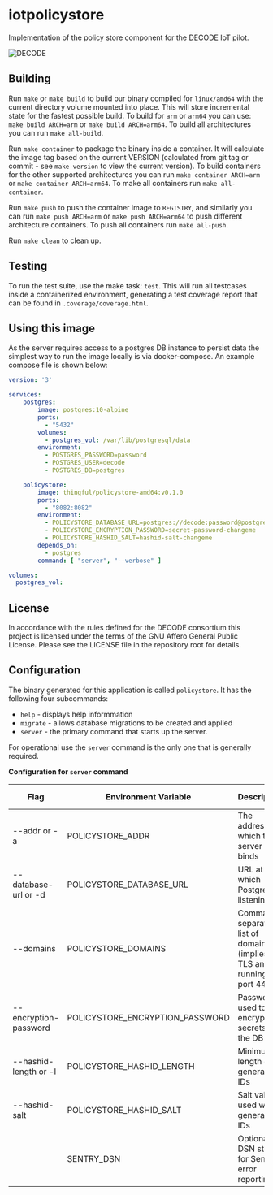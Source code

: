 # iotpolicystore

Implementation of the policy store component for the [DECODE](https://decodeproject.eu/) IoT pilot.

![DECODE](https://decodeproject.eu/sites/default/files/favicon_13.png)

## Building

Run `make` or `make build` to build our binary compiled for `linux/amd64`
with the current directory volume mounted into place. This will store
incremental state for the fastest possible build. To build for `arm` or
`arm64` you can use: `make build ARCH=arm` or `make build ARCH=arm64`. To
build all architectures you can run `make all-build`.

Run `make container` to package the binary inside a container. It will
calculate the image tag based on the current VERSION (calculated from git tag
or commit - see `make version` to view the current version). To build
containers for the other supported architectures you can run
`make container ARCH=arm` or `make container ARCH=arm64`. To make all
containers run `make all-container`.

Run `make push` to push the container image to `REGISTRY`, and similarly you
can run `make push ARCH=arm` or `make push ARCH=arm64` to push different
architecture containers. To push all containers run `make all-push`.

Run `make clean` to clean up.

## Testing

To run the test suite, use the make task: `test`. This will run all testcases
inside a containerized environment, generating a test coverage report that
can be found in `.coverage/coverage.html`.

## Using this image

As the server requires access to a postgres DB instance to persist data the
simplest way to run the image locally is via docker-compose. An example
compose file is shown below:

```yaml
version: '3'

services:
    postgres:
        image: postgres:10-alpine
        ports:
          - "5432"
        volumes:
          - postgres_vol: /var/lib/postgresql/data
        environment:
          - POSTGRES_PASSWORD=password
          - POSTGRES_USER=decode
          - POSTGRES_DB=postgres

    policystore:
        image: thingful/policystore-amd64:v0.1.0
        ports:
          - "8082:8082"
        environment:
          - POLICYSTORE_DATABASE_URL=postgres://decode:password@postgres:5432/postgres?sslmode=disable
          - POLICYSTORE_ENCRYPTION_PASSWORD=secret-password-changeme
          - POLICYSTORE_HASHID_SALT=hashid-salt-changeme
        depends_on:
          - postgres
        command: [ "server", "--verbose" ]

volumes:
  postgres_vol:
```

## License

In accordance with the rules defined for the DECODE consortium this project
is licensed under the terms of the GNU Affero General Public License. Please
see the LICENSE file in the repository root for details.

## Configuration

The binary generated for this application is called `policystore`. It has the
following four subcommands:

* `help` - displays help informmation
* `migrate` - allows database migrations to be created and applied
* `server` - the primary command that starts up the server.

For operational use the `server` command is the only one that is generally
required.

**Configuration for `server` command**

| Flag                  | Environment Variable            | Description                                                           | Default value | Required |
| --------------------- | ------------------------------- | --------------------------------------------------------------------- | ------------- | -------- |
| --addr or -a          | POLICYSTORE_ADDR                | The address to which the server binds                                 | :8082         | No       |
| --database-url or -d  | POLICYSTORE_DATABASE_URL        | URL at which Postgres is listening                                    |               | Yes      |
| --domains             | POLICYSTORE_DOMAINS             | Comma separated list of domains (implies TLS and running on port 443) |               | No       |
| --encryption-password | POLICYSTORE_ENCRYPTION_PASSWORD | Password used to encrypt secrets in the DB                            |               | Yes      |
| --hashid-length or -l | POLICYSTORE_HASHID_LENGTH       | Minimum length of generated IDs                                       | 8             | No       |
| --hashid-salt         | POLICYSTORE_HASHID_SALT         | Salt value used when generating IDs                                   |               | Yes      |
|                       | SENTRY_DSN                      | Optional DSN string for Sentry error reporting                        |               | No       |
